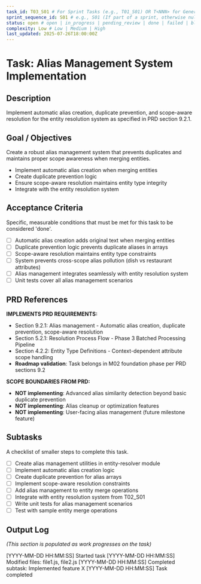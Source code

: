 ```yaml
---
task_id: T03_S01 # For Sprint Tasks (e.g., T01_S01) OR T<NNN> for General Tasks (e.g., T501)
sprint_sequence_id: S01 # e.g., S01 (If part of a sprint, otherwise null or absent)
status: open # open | in_progress | pending_review | done | failed | blocked
complexity: Low # Low | Medium | High
last_updated: 2025-07-26T18:00:00Z
---
```


# Task: Alias Management System Implementation

## Description

Implement automatic alias creation, duplicate prevention, and scope-aware resolution for the entity resolution system as specified in PRD section 9.2.1.

## Goal / Objectives

Create a robust alias management system that prevents duplicates and maintains proper scope awareness when merging entities.

- Implement automatic alias creation when merging entities
- Create duplicate prevention logic
- Ensure scope-aware resolution maintains entity type integrity
- Integrate with the entity resolution system

## Acceptance Criteria

Specific, measurable conditions that must be met for this task to be considered 'done'.

- [ ] Automatic alias creation adds original text when merging entities
- [ ] Duplicate prevention logic prevents duplicate aliases in arrays
- [ ] Scope-aware resolution maintains entity type constraints
- [ ] System prevents cross-scope alias pollution (dish vs restaurant attributes)
- [ ] Alias management integrates seamlessly with entity resolution system
- [ ] Unit tests cover all alias management scenarios

## PRD References

**IMPLEMENTS PRD REQUIREMENTS:**

- Section 9.2.1: Alias management - Automatic alias creation, duplicate prevention, scope-aware resolution
- Section 5.2.1: Resolution Process Flow - Phase 3 Batched Processing Pipeline
- Section 4.2.2: Entity Type Definitions - Context-dependent attribute scope handling
- **Roadmap validation**: Task belongs in M02 foundation phase per PRD sections 9.2

**SCOPE BOUNDARIES FROM PRD:**

- **NOT implementing**: Advanced alias similarity detection beyond basic duplicate prevention
- **NOT implementing**: Alias cleanup or optimization features
- **NOT implementing**: User-facing alias management (future milestone feature)

## Subtasks

A checklist of smaller steps to complete this task.

- [ ] Create alias management utilities in entity-resolver module
- [ ] Implement automatic alias creation logic
- [ ] Create duplicate prevention for alias arrays
- [ ] Implement scope-aware resolution constraints
- [ ] Add alias management to entity merge operations
- [ ] Integrate with entity resolution system from T02_S01
- [ ] Write unit tests for alias management scenarios
- [ ] Test with sample entity merge operations

## Output Log

_(This section is populated as work progresses on the task)_

[YYYY-MM-DD HH:MM:SS] Started task
[YYYY-MM-DD HH:MM:SS] Modified files: file1.js, file2.js
[YYYY-MM-DD HH:MM:SS] Completed subtask: Implemented feature X
[YYYY-MM-DD HH:MM:SS] Task completed